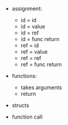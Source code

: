 
- assignment:
    + id = id
    + id = value
    - id = ref
    + id = func return
    - ref = id
    - ref = value
    - ref = ref
    - ref = func return

- functions:
    - takes arguments
    + return

- structs
- function call